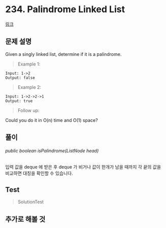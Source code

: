# 234. Palindrome Linked List   
[링크](https://leetcode.com/problems/palindrome-linked-list/)

## 문제 설명

Given a singly linked list, determine if it is a palindrome.

> Example 1:
```
Input: 1->2
Output: false
```
> Example 2:
```
Input: 1->2->2->1
Output: true
```
> Follow up:

Could you do it in O(n) time and O(1) space?

## 풀이
###### public boolean isPalindrome(ListNode head)
입력 값을 deque 에 받은 후 deque 가 비거나 값이 한개가 남을 때까지 각 끝의 값을 비교하면 대칭을 확인할 수 있습니다.

    
## Test    
> SolutionTest


## 추가로 해볼 것

